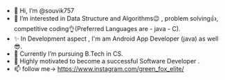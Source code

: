 - 👋 Hi, I’m @souvik757
- 👀 I’m interested in Data Structure and Algorithms😉 , problem solving👍, competitive coding👌(Preferred Languages are - java - C).
- ✨ In Development aspect , I'm am Android App Developer (java) as well😎.
- 🌱 Currently I’m pursuing B.Tech in CS.
- 💞️ Highly motivated to become a successful Software Developer .  
- 📫 follow me-> https://www.instagram.com/green_fox_elite/

<!---
souvik757/souvik757 is a ✨ special ✨ repository because its `README.md` (this file) appears on your GitHub profile.
You can click the Preview link to take a look at your changes.
--->
